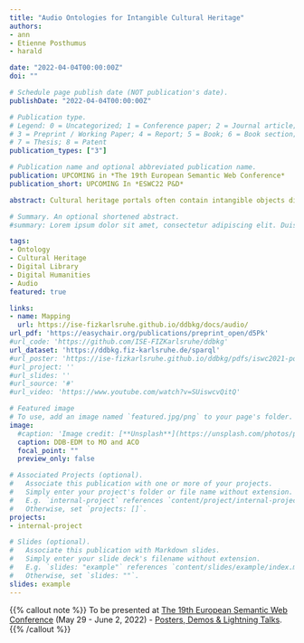 ```yaml
---
title: "Audio Ontologies for Intangible Cultural Heritage"
authors:
- ann
- Etienne Posthumus
- harald

date: "2022-04-04T00:00:00Z"
doi: ""

# Schedule page publish date (NOT publication's date).
publishDate: "2022-04-04T00:00:00Z"

# Publication type.
# Legend: 0 = Uncategorized; 1 = Conference paper; 2 = Journal article;
# 3 = Preprint / Working Paper; 4 = Report; 5 = Book; 6 = Book section;
# 7 = Thesis; 8 = Patent
publication_types: ["3"]

# Publication name and optional abbreviated publication name.
publication: UPCOMING in *The 19th European Semantic Web Conference*
publication_short: UPCOMING In *ESWC22 P&D*

abstract: Cultural heritage portals often contain intangible objects digitized as audio files. This paper presents and discusses the adaptation of existing audio ontologies intended for non-cultural heritage applications. The resulting alignment of the German Digital Library-Europeana Data Model (DDB-EDM) with Music Ontology (MO) and Audio Commons Ontology (ACO) is presented.

# Summary. An optional shortened abstract.
#summary: Lorem ipsum dolor sit amet, consectetur adipiscing elit. Duis posuere tellus ac convallis placerat. Proin tincidunt magna sed ex sollicitudin condimentum.

tags:
- Ontology
- Cultural Heritage
- Digital Library
- Digital Humanities
- Audio
featured: true

links:
- name: Mapping
  url: https://ise-fizkarlsruhe.github.io/ddbkg/docs/audio/
url_pdf: 'https://easychair.org/publications/preprint_open/d5Pk'
#url_code: 'https://github.com/ISE-FIZKarlsruhe/ddbkg'
url_dataset: 'https://ddbkg.fiz-karlsruhe.de/sparql'
#url_poster: 'https://ise-fizkarlsruhe.github.io/ddbkg/pdfs/iswc2021-poster348-tan.pdf'
#url_project: ''
#url_slides: ''
#url_source: '#'
#url_video: 'https://www.youtube.com/watch?v=SUiswcvQitQ'

# Featured image
# To use, add an image named `featured.jpg/png` to your page's folder. 
image:
  #caption: 'Image credit: [**Unsplash**](https://unsplash.com/photos/pLCdAaMFLTE)'
  caption: DDB-EDM to MO and ACO 
  focal_point: ""
  preview_only: false

# Associated Projects (optional).
#   Associate this publication with one or more of your projects.
#   Simply enter your project's folder or file name without extension.
#   E.g. `internal-project` references `content/project/internal-project/index.md`.
#   Otherwise, set `projects: []`.
projects:
- internal-project

# Slides (optional).
#   Associate this publication with Markdown slides.
#   Simply enter your slide deck's filename without extension.
#   E.g. `slides: "example"` references `content/slides/example/index.md`.
#   Otherwise, set `slides: ""`.
slides: example
---
```


{{% callout note %}}
To be presented at [The 19th European 
Semantic Web Conference](https://2022.eswc-conferences.org) (May 29 - June 2, 2022) - [Posters, Demos & Lightning Talks](https://2022.eswc-conferences.org/call-for-posters-and-demos/).
{{% /callout %}}


<!---
{{% callout note %}}
Create your slides in Markdown - click the *Slides* button to check out the example.
{{% /callout %}}

Supplementary notes can be added here, including [code, math, and images](https://wowchemy.com/docs/writing-markdown-latex/).

--->
